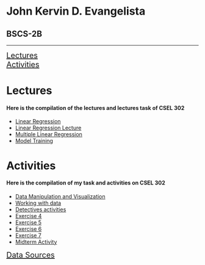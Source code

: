 <h1>John Kervin D. Evangelista</h1>
<h2>BSCS-2B</h2><hr>
<a href="#lecture" style="font-size: 20px;">Lectures</a><br>
<a href="#activities" style="font-size: 20px;">Activities</a>

<div id="lecture">
  <h1>Lectures</h1>
  <h4>Here is the compilation of the lectures and lectures task of CSEL 302</h4>
  <ul>
    <li><a href="Linear_Regression.ipynb">Linear Regression</a></li>
    <li><a href="Linear_Regression_Lecture.ipynb">Linear Regression Lecture</a></li>
    <li><a href="Multiple_Linear_Regression.ipynb">Multiple Linear Regression</a></li>
    <li><a href="Model_Training.ipynb">Model Training</a></li>
  </ul>
</div>

<div id="activities">
  <h1>Activities</h1>
  <h4>Here is the compilation of my task and activities on CSEL 302</h4>
  <ul>
  <li><a href="Data_manipulation_and_visualization,.ipynb">Data Manipulation and Visualization</a></li>
  <li><a href="Evangelista_Working_with_Data.ipynb">Working with data</a></li>
  <li><a href="The_adventure_of_Detetivesn't.ipynb">Detectives activities</a></li>
  <li><a href="2B_EVANGELISTA_EXER4.ipynb">Exercise 4</a></li>
  <li><a href="2B_EVANGELISTA_EXER5.ipynb">Exercise 5</a></li>
  <li><a href="2B_EVANGELISTA_EXER6.ipynb">Exercise 6</a></li>
  <li><a href="2B_EVANGELISTA_EXER7.ipynb">Exercise 7</a></li>
  <li><a href="2B_EVANGELISTA_MIDTERM.ipynb">Midterm Activity</a></li>
  </ul>
</div>

<div>
  <a href="https://github.com/Toneejake/CSEL-302/tree/fa8ff38af2c3975e9a308386f3e5dc05ed963042/Data%20Sources" style="font-size: 20px;">Data Sources</a>
</div>
